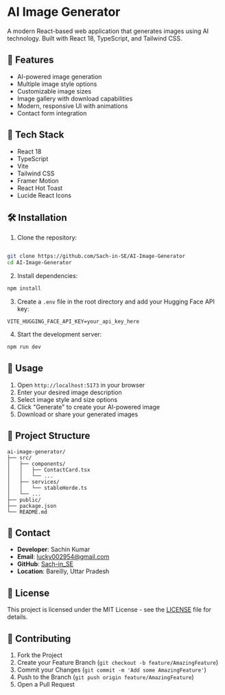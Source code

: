 # AI Image Generator

A modern React-based web application that generates images using AI technology. Built with React 18, TypeScript, and Tailwind CSS.

## 🌟 Features

- AI-powered image generation
- Multiple image style options
- Customizable image sizes
- Image gallery with download capabilities
- Modern, responsive UI with animations
- Contact form integration

## 🚀 Tech Stack

- React 18
- TypeScript
- Vite
- Tailwind CSS
- Framer Motion
- React Hot Toast
- Lucide React Icons

## 🛠️ Installation

1. Clone the repository:
```bash

git clone https://github.com/Sach-in-SE/AI-Image-Generator
cd AI-Image-Generator
```

2. Install dependencies:
```bash
npm install
```

3. Create a `.env` file in the root directory and add your Hugging Face API key:
```env
VITE_HUGGING_FACE_API_KEY=your_api_key_here
```

4. Start the development server:
```bash
npm run dev
```

## 🔧 Usage

1. Open `http://localhost:5173` in your browser
2. Enter your desired image description
3. Select image style and size options
4. Click "Generate" to create your AI-powered image
5. Download or share your generated images

## 📁 Project Structure

```
ai-image-generator/
├── src/
│   ├── components/
│   │   ├── ContactCard.tsx
│   │   └── ...
│   ├── services/
│   │   └── stableHorde.ts
│   └── ...
├── public/
├── package.json
└── README.md
```

## 👤 Contact

- **Developer**: Sachin Kumar
- **Email**: lucky002954@gmail.com
- **GitHub**: [Sach-in_SE](https://github.com/Sach-in_SE)
- **Location**: Bareilly, Uttar Pradesh

## 📄 License

This project is licensed under the MIT License - see the [LICENSE](LICENSE) file for details.

## 🤝 Contributing

1. Fork the Project
2. Create your Feature Branch (`git checkout -b feature/AmazingFeature`)
3. Commit your Changes (`git commit -m 'Add some AmazingFeature'`)
4. Push to the Branch (`git push origin feature/AmazingFeature`)
5. Open a Pull Request

